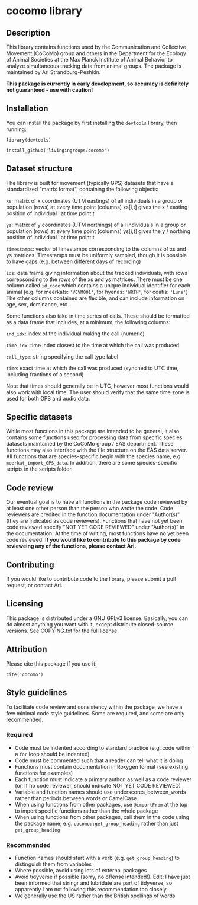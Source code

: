 # cocomo library

## Description

This library contains functions used by the Communication and Collective Movement (CoCoMo) group and others in the Department for the Ecology of Animal Societies at the Max Planck Institute of Animal Behavior to analyze simultaneous tracking data from animal groups. The package is maintained by Ari Strandburg-Peshkin. 

**This package is currently in early development, so accuracy is definitely not guaranteed - use with caution!**

## Installation

You can install the package by first installing the `devtools` library, then running:

`library(devtools)`

`install_github('livingingroups/cocomo')`

## Dataset structure

The library is built for movement (typically GPS) datasets that have a standardized "matrix format", containing the following objects:

`xs`: matrix of x coordinates (UTM eastings) of all individuals in a group or population (rows) at every time point (columns)
xs[i,t] gives the x / easting position of individual i at time point t

`ys`: matrix of y coordinates (UTM northings) of all individuals in a group or population (rows) at every time point (columns)
ys[i,t] gives the y / northing position of individual i at time point t

`timestamps`: vector of timestamps corresponding to the columns of xs and ys matrices. Timestamps must be uniformly sampled, though it is possible to have gaps (e.g. between different days of recording)

`ids`: data frame giving information about the tracked individuals, with rows correpsonding to the rows of the xs and ys matrices. There must be one column called `id_code` which contains a unique individual identifier for each animal (e.g. for meerkats: `'VCVM001'`, for hyenas: `'WRTH'`, for coatis: `'Luna'`) The other columns contained are flexible, and can include information on age, sex, dominance, etc.

Some functions also take in time series of calls. These should be formatted as a data frame that includes, at a minimum, the following columns:

`ind_idx`: index of the individual making the call (numeric)

`time_idx`: time index closest to the time at which the call was produced

`call_type`: string specifying the call type label

`time`: exact time at which the call was produced (synched to UTC time, including fractions of a second)

Note that times should generally be in UTC, however most functions would also work with local time. The user should verify that the same time zone is used for both GPS and audio data.

## Specific datasets

While most functions in this package are intended to be general, it also contains some functions used for processing data from specific species datasets maintained by the CoCoMo group / EAS department. These functions may also interface with the file structure on the EAS data server. All functions that are species-specific begin with the species name, e.g. `meerkat_import_GPS_data`. In addition, there are some species-specific scripts in the scripts folder.

## Code review

Our eventual goal is to have all functions in the package code reviewed by at least one other person than the person who wrote the code. Code reviewers are credited in the function documentation under "Author(s)" (they are indicated as code reviewers). Functions that have not yet been code reviewed specify "NOT YET CODE REVIEWED" under "Author(s)" in the documentation. At the time of writing, most functions have no yet been code reviewed. **If you would like to contribute to this package by code revieweing any of the functions, please contact Ari.**

## Contributing

If you would like to contribute code to the library, please submit a pull request, or contact Ari. 

## Licensing

This package is distributed under a GNU GPLv3 license. Basically, you can do almost anything you want with it, except distribute closed-source versions. See COPYING.txt for the full license.

## Attribution

Please cite this package if you use it:

`cite('cocomo')`

## Style guidelines

To facilitate code review and consistency within the package, we have a few minimal code style guidelines. Some are required, and some are only recommended.

### Required

- Code must be indented according to standard practice (e.g. code within a `for` loop should be indented)
- Code must be commented such that a reader can tell what it is doing
- Functions must contain documentation in Roxygen format (see existing functions for examples)
- Each function must indicate a primary author, as well as a code reviewer (or, if no code reviewer, should indicate NOT YET CODE REVIEWED)
- Variable and function names should use underscores_between_words rather than periods.between.words or CamelCase.
- When using functions from other packages, use `@importFrom` at the top to import specific functions rather than the whole package
- When using functions from other packages, call them in the code using the package name, e.g. `cocomo::get_group_heading` rather than just `get_group_heading`

### Recommended

- Function names should start with a verb (e.g. `get_group_heading`) to distinguish them from variables
- Where possible, avoid using lots of external packages
- Avoid tidyverse if possible (sorry, no offense intended!). Edit: I have just been informed that stringr and lubridate are part of tidyverse, so apparently I am not following this recommendation too closely.
- We generally use the US rather than the British spellings of words
